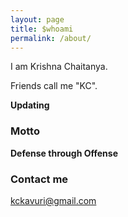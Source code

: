 ```yaml
---
layout: page
title: $whoami
permalink: /about/
---
```


I am Krishna Chaitanya.

Friends call me "KC".

**Updating**


### Motto 

**Defense through Offense**


### Contact me

[kckavuri@gmail.com](mailto:email@domain.com)
